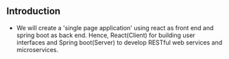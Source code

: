 ## Introduction
- We will create a 'single page application' using react as front end and spring boot as back end. Hence, React(Client) for building user interfaces and Spring boot(Server) to develop RESTful web services and microservices.






